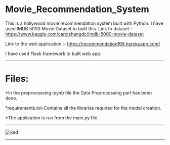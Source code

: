 # Movie_Recommendation_System

This is a hollywood movie recommendation system built with Python. I have used IMDB 5000 Movie Dataset to built this.
Link to dataset :- https://www.kaggle.com/carolzhangdc/imdb-5000-movie-dataset

Link to the web application :- https://recommendation199.herokuapp.com/

I have used Flask framework to built web app.

<hr>

# Files:
*In the preprocessing.ipynb file the Data Preprocessing part has been done.

*requirements.txt-Contains all the libraries required for the model creation.

*The application is run from the main.py file.

<hr>

![kad](https://user-images.githubusercontent.com/61036755/82662141-f7600700-9c4a-11ea-903d-d39b2d57c091.png)

<hr>



